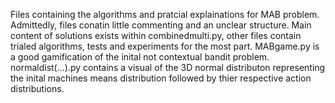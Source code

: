 Files containing the algorithms and pratcial explainations for MAB problem.
Admittedly, files conatin little commenting and an unclear structure. 
Main content of solutions exists within combinedmulti.py, other files contain trialed algorithms, tests and experiments for the most part. 
MABgame.py is a good gamification of the inital not contextual bandit problem. 
normaldist(...).py contains a visual of the 3D normal distributon representing the inital machines means distribution followed by thier respective action distributions. 
